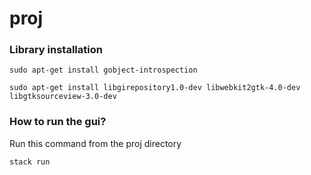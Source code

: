 # proj

### Library installation

`sudo apt-get install gobject-introspection`

`sudo apt-get install libgirepository1.0-dev libwebkit2gtk-4.0-dev libgtksourceview-3.0-dev`

### How to run the gui?

Run this command from the proj directory

`stack run`
